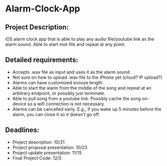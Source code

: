 # Alarm-Clock-App

## Project Description:
iOS alarm clock app that is able to play any audio file/youtube link as the alarm sound. Able to start mid-file and repeat at any point.

## Detailed requirements:
- Accepts .wav file as input and uses it as the alarm sound.
- Not sure on how to upload .wav file to the iPhone yet (cloud? IP upload?)
- Alarms can have customized snooze length.
- Able to start the alarm from the middle of the song and repeat at an arbitrary endpoint, or possibly just terminate.
- Able to pull song from a youtube link. Possibly cache the song on-device so a wifi connection is not necessary.
- Alarms can be cancelled early. E.g., if you wake up 5 minutes before the alarm, you can close it so it doesn't go off.

## Deadlines:
- Project description: 10/21
- Project proposal presentation: 10/23
- Project update presentation: 11/15
- Final Project Code: 12/5
